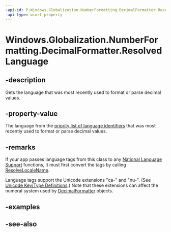 ```yaml
---
-api-id: P:Windows.Globalization.NumberFormatting.DecimalFormatter.ResolvedLanguage
-api-type: winrt property
---
```


<!-- Property syntax
public string ResolvedLanguage { get; }
-->

# Windows.Globalization.NumberFormatting.DecimalFormatter.ResolvedLanguage

## -description

Gets the language that was most recently used to format or parse decimal values.

## -property-value

The language from the [priority list of language identifiers](decimalformatter_languages.md) that was most recently used to format or parse decimal values.

## -remarks

If your app passes language tags from this class to any [National Language Support](/windows/desktop/Intl/national-language-support) functions, it must first convert the tags by calling [ResolveLocaleName](/windows/desktop/api/winnls/nf-winnls-resolvelocalename).

Language tags support the Unicode extensions "ca-" and "nu-". (See [Unicode Key/Type Definitions](https://www.unicode.org/reports/tr35/#Key_Type_Definitions).) Note that these extensions can affect the numeral system used by [DecimalFormatter](decimalformatter.md) objects.

## -examples

## -see-also
